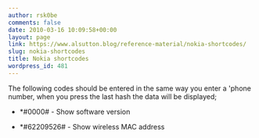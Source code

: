 ```yaml
---
author: rsk0be
comments: false
date: 2010-03-16 10:09:58+00:00
layout: page
link: https://www.alsutton.blog/reference-material/nokia-shortcodes/
slug: nokia-shortcodes
title: Nokia shortcodes
wordpress_id: 481
---
```


The following codes should be entered in the same way you enter a 'phone number, when you press the last hash the data will be displayed;



	
  * *#0000# - Show software version

	
  * *#62209526# - Show wireless MAC address


